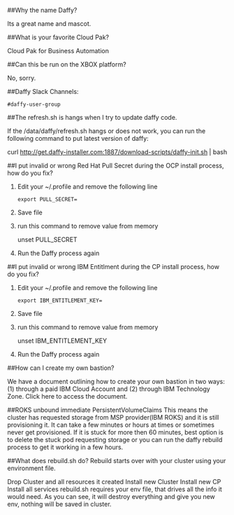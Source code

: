 
##Why the name Daffy?

Its a great name and mascot.

##What is your favorite Cloud Pak?

Cloud Pak for Business Automation

##Can this be run on the XBOX platform?

No, sorry.

##Daffy Slack Channels:
```
#daffy-user-group
```
##The refresh.sh is hangs when I try to update daffy code.

If the /data/daffy/refresh.sh hangs or does not work, you can run the following command to put latest version of daffy:

curl  http://get.daffy-installer.com:1887/download-scripts/daffy-init.sh | bash

##I put invalid or wrong Red Hat Pull Secret during the OCP install process, how do you fix?

1) Edit your ~/.profile and remove the following line

       export PULL_SECRET=

2) Save file

3) run this command to remove value from memory

     unset PULL_SECRET

4) Run the Daffy process again

##I put invalid or wrong IBM Entitlment during the CP install process, how do you fix?

1) Edit your ~/.profile and remove the following line

       export IBM_ENTITLEMENT_KEY=

2) Save file

3) run this command to remove value from memory

     unset IBM_ENTITLEMENT_KEY

4) Run the Daffy process again

##How can I create my own bastion?

We have a document outlining how to create your own bastion in two ways: (1) through a paid IBM Cloud Account and (2) through IBM Technology Zone. Click here to access the document.

##ROKS unbound immediate PersistentVolumeClaims
This means the cluster has requested storage from MSP provider(IBM ROKS) and it is still provisioning it.  It can take a few minutes or hours at times or sometimes never get provisioned.
If it is stuck for more then 60 minutes, best option is to delete the stuck pod requesting storage or you can run the daffy rebuild process to get it working in a few hours.

##What does rebuild.sh do?
Rebuild starts over with your cluster using your environment file.

Drop Cluster and all resources it created
Install new Cluster
Install new CP
Install all services
rebuild.sh requires your env file, that drives all the info it would need. As you can see, it will destroy everything and give you new env, nothing will be saved in cluster.
